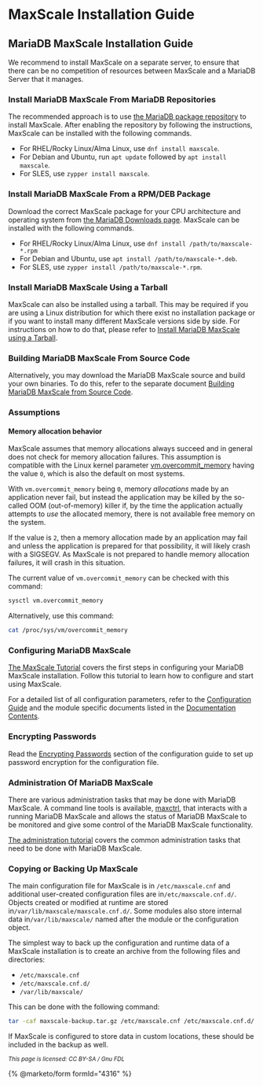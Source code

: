 # MaxScale Installation Guide

## MariaDB MaxScale Installation Guide

We recommend to install MaxScale on a separate server, to ensure that there can be no competition of resources between MaxScale and a MariaDB Server that it manages.

### Install MariaDB MaxScale From MariaDB Repositories

The recommended approach is to use [the MariaDB package repository](https://app.gitbook.com/s/SsmexDFPv2xG2OTyO5yV/server-management/install-and-upgrade-mariadb/installing-mariadb/binary-packages/mariadb-package-repository-setup-and-usage) to install MaxScale. After enabling the repository by following the instructions, MaxScale can be installed with the following commands.

* For RHEL/Rocky Linux/Alma Linux, use `dnf install maxscale`.
* For Debian and Ubuntu, run `apt update` followed by `apt install maxscale`.
* For SLES, use `zypper install maxscale`.

### Install MariaDB MaxScale From a RPM/DEB Package

Download the correct MaxScale package for your CPU architecture and operating system from [the MariaDB Downloads page](https://mariadb.com/downloads/community/maxscale/). MaxScale can be installed with the following commands.

* For RHEL/Rocky Linux/Alma Linux, use `dnf install /path/to/maxscale-*.rpm`
* For Debian and Ubuntu, use `apt install /path/to/maxscale-*.deb`.
* For SLES, use `zypper install /path/to/maxscale-*.rpm`.

### Install MariaDB MaxScale Using a Tarball

MaxScale can also be installed using a tarball. This may be required if you are using a Linux distribution for which there exist no installation package or if you want to install many different MaxScale versions side by side. For instructions on how to do that, please refer to [Install MariaDB MaxScale using a Tarball](../../maxscale-archive/archive/mariadb-maxscale-25-01/mariadb-maxscale-25-01-getting-started/mariadb-maxscale-2501-maxscale-2501-installing-mariadb-maxscale-using-a-tarball.md).

### Building MariaDB MaxScale From Source Code

Alternatively, you may download the MariaDB MaxScale source and build your own binaries. To do this, refer to the separate document [Building MariaDB MaxScale from Source Code](../../maxscale-archive/archive/mariadb-maxscale-25-01/mariadb-maxscale-25-01-getting-started/mariadb-maxscale-2501-maxscale-2501-building-mariadb-maxscale-from-source-code.md).

### Assumptions

#### Memory allocation behavior

MaxScale assumes that memory allocations always succeed and in general does not check for memory allocation failures. This assumption is compatible with the Linux kernel parameter [vm.overcommit\_memory](https://www.kernel.org/doc/Documentation/vm/overcommit-accounting) having the value `0`, which is also the default on most systems.

With `vm.overcommit_memory` being `0`, memory _allocations_ made by an application never fail, but instead the application may be killed by the so-called OOM (out-of-memory) killer if, by the time the application
actually attempts to _use_ the allocated memory, there is not available free memory on the system.

If the value is `2`, then a memory allocation made by an application may fail and unless the application is prepared for that possibility, it will likely crash with a SIGSEGV. As MaxScale is not prepared to handle memory allocation failures, it will crash in this situation.

The current value of `vm.overcommit_memory` can be checked with this command:

```bash
sysctl vm.overcommit_memory
```

Alternatively, use this command:

```bash
cat /proc/sys/vm/overcommit_memory
```

### Configuring MariaDB MaxScale

[The MaxScale Tutorial](../../maxscale-archive/archive/mariadb-maxscale-25-01/mariadb-maxscale-25-01-tutorials/mariadb-maxscale-2501-maxscale-2501-setting-up-mariadb-maxscale.md) covers the first steps in configuring your MariaDB MaxScale installation. Follow this tutorial to learn how to configure and start using MaxScale.

For a detailed list of all configuration parameters, refer to the [Configuration Guide](../../maxscale-archive/archive/mariadb-maxscale-25-01/mariadb-maxscale-25-01-getting-started/mariadb-maxscale-2501-maxscale-2501-mariadb-maxscale-configuration-guide.md) and the module specific documents listed in the [Documentation Contents](../../maxscale-archive/archive/mariadb-maxscale-25-01/mariadb-maxscale-2501-maxscale-2501-contents.md).

### Encrypting Passwords

Read the [Encrypting Passwords](../../maxscale-archive/archive/mariadb-maxscale-25-01/mariadb-maxscale-25-01-getting-started/mariadb-maxscale-2501-maxscale-2501-mariadb-maxscale-configuration-guide.md) section of the configuration guide to set up password encryption for the
configuration file.

### Administration Of MariaDB MaxScale

There are various administration tasks that may be done with MariaDB MaxScale. A command line tools is available, [maxctrl](../../maxscale-archive/archive/mariadb-maxscale-25-01/mariadb-maxscale-25-01-reference/mariadb-maxscale-2501-maxscale-2501-maxctrl.md), that interacts with a running MariaDB MaxScale and allows the status of MariaDB MaxScale to be monitored and give some control of the MariaDB MaxScale functionality.

[The administration tutorial](../../maxscale-archive/archive/mariadb-maxscale-25-01/mariadb-maxscale-25-01-tutorials/mariadb-maxscale-2501-maxscale-2501-mariadb-maxscale-administration-tutorial.md) covers the common administration tasks that need to be done with MariaDB MaxScale.

### Copying or Backing Up MaxScale

The main configuration file for MaxScale is in `/etc/maxscale.cnf` and additional user-created configuration files are in`/etc/maxscale.cnf.d/`. Objects created or modified at runtime are stored in`/var/lib/maxscale/maxscale.cnf.d/`. Some modules also store internal data in`/var/lib/maxscale/` named after the module or the configuration object.

The simplest way to back up the configuration and runtime data of a MaxScale installation is to create an archive from the following files and directories:

* `/etc/maxscale.cnf`
* `/etc/maxscale.cnf.d/`
* `/var/lib/maxscale/`

This can be done with the following command:

```bash
tar -caf maxscale-backup.tar.gz /etc/maxscale.cnf /etc/maxscale.cnf.d/ /var/lib/maxscale/
```

If MaxScale is configured to store data in custom locations, these should be included in the backup as well.

<sub>_This page is licensed: CC BY-SA / Gnu FDL_</sub>

{% @marketo/form formId="4316" %}
